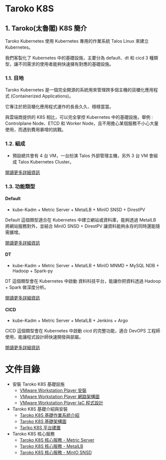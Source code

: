 # Taroko K8S

## 1. Taroko(太魯閣) K8S 簡介

Taroko Kubernetes 使用 Kubernetes 專用的作業系統 Talos Linux 來建立 Kubernetes。

我們客製化了 Kubernetes 中的基礎設施，主要分為 default、dt 和 cicd 3 種類型，讓不同需求的使用者能夠快速擁有對應的基礎設施。

### 1.1. 目地

Taroko Kubernetes 是一個完全開源的系統用來管理跨多個主機的貨櫃化應用程式 (Containerized Applications)。

它專注於把貨櫃化應用程式運作的長長久久、穩穩當當。

與雲端商提供的 K8S 相比，可以完全掌控 Kubernetes 中的基礎設施，舉例 : Controlplane Node、ETCD 和 Worker Node，且不用擔心某個服務不小心大量使用，而遇到費用暴增的挑戰。

### 1.2. 組成

- 預設總共會有 4 台 VM，一台扮演 Talos 外部管理主機，另外 3 台 VM 會組成 Talos Kubernetes Cluster。

[閱讀更多詳細資訊](https://github.com/tarokok8s/Tarokok8s/blob/5090dea47b5d76cc2bff134915ce52507fe86fd8/%E6%8A%80%E8%A1%93%E6%96%87%E4%BB%B6/Taroko/Taroko%20K8S%20%E5%9F%BA%E7%A4%8E%E6%9E%B6%E6%A7%8B%E5%9C%96.md)

### 1.3. 功能類型

#### Default

- kube-Kadm + Metric Server + MetalLB + MinIO SNSD + DirestPV

Default 這個類型適合在 Kubernetes 中建立網站或資料庫，能夠透過 MetalLB 將網站服務對外，並結合 MinIO SNSD + DirestPV 讓資料能夠永存的同時還能隨需擴增。

[閱讀更多詳細資訊]()

#### DT

- kube-Kadm + Metric Server + MetalLB + MinIO MNMD + MySQL NDB + Hadoop + Spark-py

DT 這個類型會在 Kubernetes 中啟動 資料科技平台，能讓你把資料透過 Hadoop + Spark 做深度分析。

[閱讀更多詳細資訊]()

#### CICD

- kube-Kadm + Metric Server + MetalLB + Jenkins + Argo

CICD 這個類型會在 Kubernetes 中啟動 cicd 的完整功能，適合 DevOPS 工程師使用，能讓程式設計師快速開發與部屬。

[閱讀更多詳細資訊]()

# 文件目錄

- 安裝 Taroko K8S 基礎設施
  - [VMware Workstation Player 安裝]()
  - [VMware Workstation Player 網路架構圖]()
  - [VMware Workstation Player IaC 程式設計]()
- Taroko K8S 基礎介紹與安裝
  - [Taroko K8S 基礎作業系統介紹](https://github.com/tarokok8s/Tarokok8s/tree/8288b280d2ea3965ba7954267187c92c6f70b7b3/%E6%8A%80%E8%A1%93%E6%96%87%E4%BB%B6/Taroko)
  - [Taroko K8S 基礎架構圖](https://github.com/tarokok8s/Tarokok8s/blob/c76dfcd6d206f9604a01b9c5238ea31fd0524ee7/%E6%8A%80%E8%A1%93%E6%96%87%E4%BB%B6/Taroko/Taroko%20K8S%20%E5%9F%BA%E7%A4%8E%E6%9E%B6%E6%A7%8B%E5%9C%96.md)
  - [Tariko K8S 平台建置](https://github.com/tarokok8s/Tarokok8s/blob/main/%E6%8A%80%E8%A1%93%E6%96%87%E4%BB%B6/Taroko/Taroko%20K8S%20%E5%B9%B3%E5%8F%B0%E5%BB%BA%E7%BD%AE.md)
- Taroko K8S 核心服務
  - [Taroko K8S 核心服務 - Metric Server]()
  - [Taroko K8S 核心服務 - MetalLB]()
  - [Taroko K8S 核心服務 - MinIO SNSD]()
